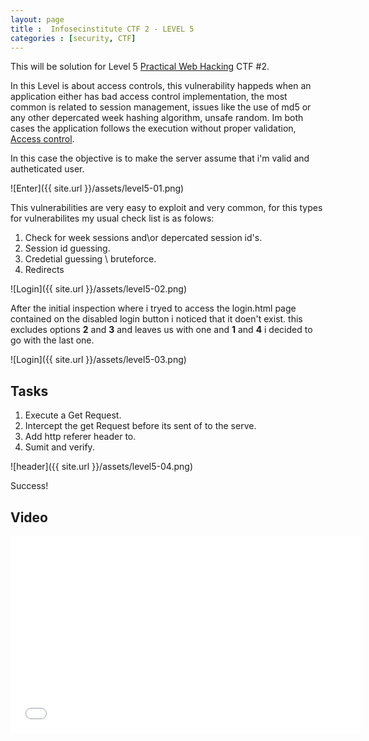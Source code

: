 ```yaml
---
layout: page 
title :  Infosecinstitute CTF 2 - LEVEL 5
categories : [security, CTF]
---
```


This will be solution for Level 5 [Practical Web Hacking](http://ctf.infosecinstitute.com "Practical Web Hacking") CTF #2.

In this Level is about access controls, this vulnerability happeds when an application either has bad access control implementation, the most common is related to session management, issues like the use of md5 or any other depercated week hashing algorithm, unsafe random.
Im both cases the application follows the execution without proper validation, [Access control](https://www.owasp.org/index.php/Access_Control_Cheat_Sheet).

In this case the objective is to make the server assume that i'm valid and autheticated user.

![Enter]({{ site.url }}/assets/level5-01.png) 

This vulnerabilities are very easy to exploit and very common, for this types for vulnerabilites my usual check list is as folows:

1. Check for week sessions and\or depercated session id's.
2. Session id guessing. 
3. Credetial guessing \ bruteforce.
4. Redirects

![Login]({{ site.url }}/assets/level5-02.png) 

After the initial inspection where i tryed to access the login.html page contained on the disabled login button i noticed that it doen't exist. 
this excludes options **2** and **3** and leaves us with one and **1** and **4** i decided to go with the last one.

![Login]({{ site.url }}/assets/level5-03.png) 

## Tasks

1. Execute a Get Request.
2. Intercept the get Request before its sent of to the serve. 
3. Add http referer header to.
4. Sumit and verify.

 
![header]({{ site.url }}/assets/level5-04.png) 


Success!


## Video

<iframe width="560" height="315" src="//www.youtube.com/embed/SKoSiuYBn_M" frameborder="0" allowfullscreen></iframe>